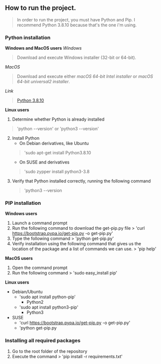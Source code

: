 ## How to run the project.
> In order to run the project, you must have Python and Pip. I recommend Python 3.8.10 because that's the one i'm using.

### Python installation
**Windows and MacOS users**
*Windows*
 > Download and execute Windows installer (32-bit or 64-bit).

 *MacOS*
 > Download and execute either *macOS 64-bit Intel installer* or *macOS 64-bit universal2 installer*.

 *Link*
 > [Python 3.8.10](https://www.python.org/downloads/release/python-3810/)

 **Linux users**
 1. Determine whether Python is already installed
 > 'python --version' or 'python3 --version'
 2. Install Python
    - On Debian derivatives, like Ubuntu
    > 'sudo apt-get install Python3.8.10
    - On SUSE and derivatives
    > 'sudo zypper install python3-3.8
 3. Verify that Python installed correctly, running the following command
    > 'python3 --version

 ### PIP installation
 **Windows users**
  1. Launch a command prompt
  2. Run the following command to download the get-pip.py file
    > 'curl https://bootstrap.pypa.io/get-pip.py -o get-pip.py'
  3. Type the following command
    > 'python get-pip.py'
  4. Verify installation using the following command that gives us the location of the package and a list of commands we can use.
    > 'pip help'

**MacOS users**
  1. Open the command prompt
  2. Run the following command
    > 'sudo easy_install pip'

**Linux users**
  - Debian/Ubuntu
    - 'sudo apt install python-pip'
      - Python2
    - 'sudo apt install python3-pip'
      - Python3
  - SUSE
    - 'curl https://bootstrap.pypa.io/get-pip.py -o get-pip.py'
    - 'python get-pip.py

### Installing all required packages
  1. Go to the root folder of the repository
  2. Execute the command
    > 'pip install -r requirements.txt'
